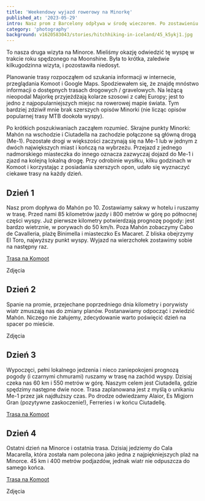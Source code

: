 ```yaml
---
title: 'Weekendowy wyjazd rowerowy na Minorkę'
published_at: '2023-05-29'
intro: Nasz prom z Barcelony odpływa w środę wieczorem. Po zostawieniu rowerów, próbujemy wygodnie się ułożyć w fotelach i złapać trochę snu. Przed nami cztery dni na Minorce. Według prognozy pogody będą one bardzo wietrzne, pochmurne i deszczowe. 
category: 'photography'
background: v1620583043/stories/hitchhiking-in-iceland/45_k5ykj1.jpg
---
```


To nasza druga wizyta na Minorce. Mieliśmy okazję odwiedzić tę wyspę w trakcie roku spędzonego na Moonshine. Była to krótka, zaledwie kilkugodzinna wizyta, i pozostawiła niedosyt.

Planowanie trasy rozpocząłem od szukania informacji w internecie, przeglądania Komoot i Google Maps. Spodziewałem się, że znajdę mnóstwo informacji o dostępnych trasach drogowych / gravelowych. Na leżącą nieopodal Majorkę przyjeżdżają kolarze szosowi z całej Europy; jest to jedno z najpopularniejszych miejsc na rowerowej mapie świata. Tym bardziej zdziwił mnie brak szerszych opisów Minorki (nie licząc opisów popularnej trasy MTB dookoła wyspy). 

Po krótkich poszukiwaniach zacząłem rozumieć. Skrajne punkty Minorki: Mahón na wschodzie i Ciutadella na zachodzie połączone są główną drogą (Me-1). Pozostałe drogi w większości zaczynają się na Me-1 lub w jednym z dwóch największych miast i kończą na wybrzeżu. Przejazd z jednego nadmorskiego miasteczka do innego oznacza zazwyczaj dojazd do Me-1 i zjazd na kolejną lokalną drogę. Przy odrobinie wysiłku, kilku godzinach w Komoot i korzystając z posiadania szerszych opon, udało się wyznaczyć ciekawe trasy na każdy dzień.   

## Dzień 1

Nasz prom dopływa do Mahón po 10. Zostawiamy sakwy w hotelu i ruszamy w trasę. Przed nami 85 kilometrów jazdy i 800 metrów w górę po północnej części wyspy. Już pierwsze kilometry potwierdzają prognozę pogody: jest bardzo wietrznie, w porywach do 50 km/h. Poza Mahón zobaczymy Cabo de Cavalleria, plażę Binimella i miasteczko Es Macaret. Z bliska obejrzymy El Toro, najwyższy punkt wyspy. Wyjazd na wierzchołek zostawimy sobie na następny raz. 

[Trasa na Komoot](https://www.komoot.com/tour/1123910116?share_token=a2n8RQQtJrVAmEAoDtphDhVwlcmaIgWIT0WhP25fGGClbXlwt8&ref=wtd)

Zdjęcia

## Dzień 2

Spanie na promie, przejechane poprzedniego dnia kilometry i porywisty wiatr zmuszają nas do zmiany planów. Postanawiamy odpocząć i zwiedzić Mahón. Niczego nie żałujemy, zdecydowanie warto poświęcić dzień na spacer po mieście.

Zdjęcia

## Dzień 3

Wypoczęci, pełni lokalnego jedzenia i nieco zaniepokojeni prognozą pogody (i czarnymi chmurami) ruszamy w trasę na zachód wyspy. Dzisiaj czeka nas 60 km i 550 metrów w górę. Naszym celem jest Ciutadella, gdzie spędzimy następne dwie noce. Trasa zaplanowana jest z myślą o unikaniu Me-1 przez jak najdłuższy czas. Po drodze odwiedzamy Alaior, Es Migjorn Gran (pozytywne zaskoczenie!), Ferreries i w końcu Ciutadellę. 

[Trasa na Komoot](https://www.komoot.com/tour/1127030023?share_token=adWQjtEITne0Qoz72wIGndmOJu4yjCHsQGDBfKl8Vjsqq7iiDn&ref=wtd)

## Dzień 4

Ostatni dzień na Minorce i ostatnia trasa. Dzisiaj jedziemy do Cala Macarella, która została nam polecona jako jedna z najpiękniejszych plaż na Minorce. 45 km i 400 metrów podjazdów, jednak wiatr nie odpuszcza do samego końca.

[Trasa na Komoot](https://www.komoot.com/tour/1129241242?share_token=aYU7ZZHXiqOEWA9VtNsj9znnzpIXQkR0SlxzyXSOFw7wpziBQZ&ref=wtd)

Zdjęcia

